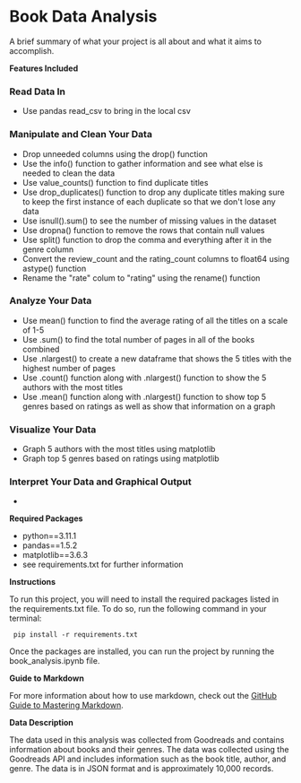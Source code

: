 # Book Data Analysis

A brief summary of what your project is all about and what it aims to accomplish.

**Features Included**

### Read Data In

* Use pandas read_csv to bring in the local csv

### Manipulate and Clean Your Data

* Drop unneeded columns using the drop() function
* Use the info() function to gather information and see what else is needed to clean the data
* Use value_counts() function to find duplicate titles
* Use drop_duplicates() function to drop any duplicate titles making sure to keep the first instance of each duplicate so that we don't lose any data
* Use isnull().sum() to see the number of missing values in the dataset
* Use dropna() function to remove the rows that contain null values
* Use split() function to drop the comma and everything after it in the genre column
* Convert the review_count and the rating_count columns to float64 using astype() function
* Rename the "rate" colum to "rating" using the rename() function

### Analyze Your Data

* Use mean() function to find the average rating of all the titles on a scale of 1-5
* Use .sum() to find the total number of pages in all of the books combined
* Use .nlargest() to create a new dataframe that shows the 5 titles with the highest number of pages
* Use .count() function along with .nlargest() function to show the 5 authors with the most titles
* Use .mean() function along with .nlargest() function to show top 5 genres based on ratings as well as show that information on a graph

### Visualize Your Data

* Graph 5 authors with the most titles using matplotlib
* Graph top 5 genres based on ratings using matplotlib

### Interpret Your Data and Graphical Output

* 

**Required Packages**

* python==3.11.1
* pandas==1.5.2
* matplotlib==3.6.3
* see requirements.txt for further information

**Instructions**

To run this project, you will need to install the required packages listed in the requirements.txt file. To do so, run the following command in your terminal:

```
 pip install -r requirements.txt
```

Once the packages are installed, you can run the project by running the book_analysis.ipynb file.

**Guide to Markdown**

For more information about how to use markdown, check out the [GitHub Guide to Mastering Markdown](https://guides.github.com/features/mastering-markdown/).

**Data Description**

The data used in this analysis was collected from Goodreads and contains information about books and their genres. The data was collected using the Goodreads API and includes information such as the book title, author, and genre. The data is in JSON format and is approximately 10,000 records.
